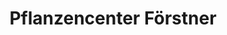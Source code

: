 ---
title: "Pflanzencenter Förstner"
url: /bietigheim-bissingen/pflanzencenter-foerstner/
shop: Garten-Center
---